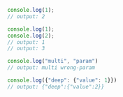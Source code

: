 ```js
console.log(1);
// output: 2
```

```js
console.log(1);
console.log(2);
// output: 1
// output: 3
```

```js
console.log("multi", "param")
// output: multi wrong-param
```

```js
console.log({"deep": {"value": 1}})
// output: {"deep":{"value":2}}
```